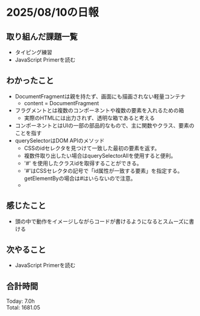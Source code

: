 # 2025/08/10の日報
## 取り組んだ課題一覧
* タイピング練習
* JavaScript Primerを読む
## わかったこと 
* DocumentFragmentは親を持たず、画面にも描画されない軽量コンテナ
  * content = DocumentFragment
* フラグメントとは複数のコンポーネントや複数の要素を入れるための箱
  * 実際のHTMLには出力されず、透明な箱であると考える   
* コンポーネントとはUIの一部の部品的なもので、主に関数やクラス、要素のことを指す
* querySelectorはDOM APIのメソッド
  * CSSのidセレクタを見つけて一致した最初の要素を返す。
  * 複数件取り出したい場合はquerySelectorAllを使用すると便利。
  * '#' を使用したクラスidを取得することができる。
  * '#'はCSSセレクタの記号で「id属性が一致する要素」を指定する。getElementByの場合は#はいらないので注意。
  * 
## 感じたこと
* 頭の中で動作をイメージしながらコードが書けるようになるとスムーズに書ける
## 次やること
* JavaScript Primerを読む
##  合計時間 
Today: 7.0h<br>
Total: 1681.05
